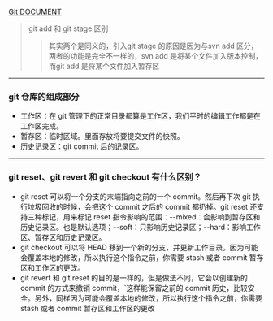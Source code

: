 [Git DOCUMENT](https://git-scm.com/book/en/v2)
>  git add 和 git stage 区别
   >> 其实两个是同义的，引入git stage 的原因是因为与svn add 区分，两者的功能是完全不一样的，svn add 是将某个文件加入版本控制，而git add 是将某个文件加入暂存区
---
### git 仓库的组成部分
- 工作区：在 git 管理下的正常目录都算是工作区，我们平时的编辑工作都是在工作区完成。
- 暂存区：临时区域。里面存放将要提交文件的快照。
- 历史记录区：git commit 后的记录区。
---
### git reset、git revert 和 git checkout 有什么区别？
- git reset 可以将一个分支的末端指向之前的一个 commit。然后再下次 git 执行垃圾回收的时候，会把这个 commit 之后的 commit 都扔掉。git reset 还支持三种标记，用来标记 reset 指令影响的范围：--mixed：会影响到暂存区和历史记录区。也是默认选项；--soft：只影响历史记录区；--hard：影响工作区、暂存区和历史记录区。
- git checkout 可以将 HEAD 移到一个新的分支，并更新工作目录。因为可能会覆盖本地的修改，所以执行这个指令之前，你需要 stash 或者 commit 暂存区和工作区的更改。
- git revert 和 git reset 的目的是一样的，但是做法不同，它会以创建新的 commit 的方式来撤销 commit，`这样能保留之前的 commit 历史，比较安全。另外，同样因为可能会覆盖本地的修改，所以执行这个指令之前，你需要 stash 或者 commit 暂存区和工作区的更改
